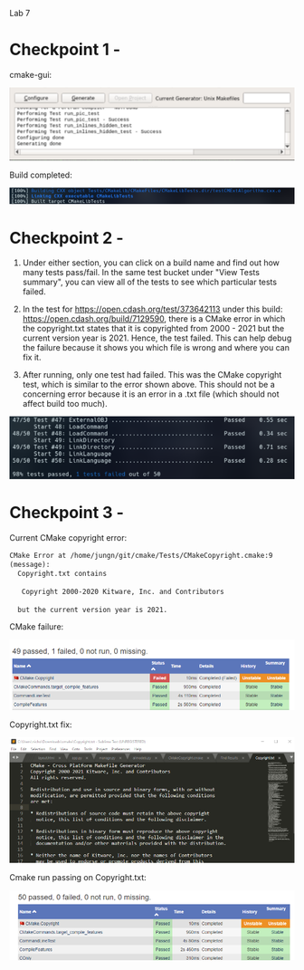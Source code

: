 Lab 7

# Checkpoint 1 -

cmake-gui:

![alt text](https://github.com/niclee500/oss-repo-template/blob/master/labs/lab-07/9d70731955920a420e9eb12bf401d0e4.png)

Build completed:

![alt text](https://github.com/niclee500/oss-repo-template/blob/master/labs/lab-07/341be7b72c4cbaa19297bfc57b8eff11.png)

# Checkpoint 2 -

1. Under either section, you can click on a build name and find out how many tests pass/fail. In the same test bucket under "View Tests summary", you can view all of the tests to see which particular tests failed. 

2. In the test for https://open.cdash.org/test/373642113 under this build: https://open.cdash.org/build/7129590, there is a CMake error in which the copyright.txt states that it is copyrighted from 2000 - 2021 but the current version year is 2021. Hence, the test failed. This can help debug the failure because it shows you which file is wrong and where you can fix it.

3. After running, only one test had failed. This was the CMake copyright test, which is similar to the error shown above. This should not be a concerning error because it is an error in a .txt file (which should not affect build too much).

![alt text](https://github.com/niclee500/oss-repo-template/blob/master/labs/lab-07/d8e2df665aa3805cde16283d2c595e61.png)

# Checkpoint 3 - 

Current CMake copyright error:

```
CMake Error at /home/jungn/git/cmake/Tests/CMakeCopyright.cmake:9 (message):
  Copyright.txt contains

   Copyright 2000-2020 Kitware, Inc. and Contributors

  but the current version year is 2021.
```
CMake failure:

![alt text](https://github.com/niclee500/oss-repo-template/blob/master/labs/lab-07/4917bb8f3559cf4ece52094e94dcbfec.png)

Copyright.txt fix: 

![alt text](https://github.com/niclee500/oss-repo-template/blob/master/labs/lab-07/c8143b9fc737d47ba9b6c07e54794a85.png)

Cmake run passing on Copyright.txt:

![alt text](https://github.com/niclee500/oss-repo-template/blob/master/labs/lab-07/d5524892fae14a8f5f48645febdc4452.png)

